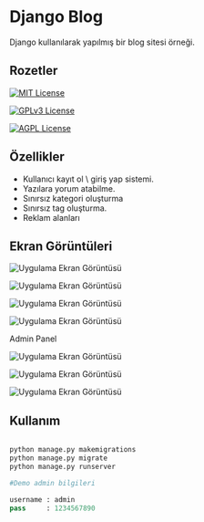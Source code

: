 
# Django Blog

Django kullanılarak yapılmış bir blog sitesi örneği.


## Rozetler


[![MIT License](https://img.shields.io/badge/License-MIT-green.svg)](https://choosealicense.com/licenses/mit/)

[![GPLv3 License](https://img.shields.io/badge/License-GPL%20v3-yellow.svg)](https://opensource.org/licenses/)

[![AGPL License](https://img.shields.io/badge/license-AGPL-blue.svg)](http://www.gnu.org/licenses/agpl-3.0)

  
## Özellikler

- Kullanıcı kayıt ol \ giriş yap sistemi.
- Yazılara yorum atabilme.
- Sınırsız kategori oluşturma
- Sınırsız tag oluşturma.
- Reklam alanları


  
## Ekran Görüntüleri

![Uygulama Ekran Görüntüsü](https://i.hizliresim.com/hh814ay.jpg)

  
![Uygulama Ekran Görüntüsü](https://i.hizliresim.com/mqp0ls8.jpg)


  

![Uygulama Ekran Görüntüsü](https://i.hizliresim.com/b0p1qsm.jpg)



  
![Uygulama Ekran Görüntüsü](https://i.hizliresim.com/fusnbi6.jpg)


Admin Panel 

![Uygulama Ekran Görüntüsü](https://i.hizliresim.com/926jwqd.jpg)

![Uygulama Ekran Görüntüsü](https://i.hizliresim.com/rvo6ai9.jpg)

![Uygulama Ekran Görüntüsü](https://i.hizliresim.com/ss791av.jpg)


## Kullanım

```python

python manage.py makemigrations
python manage.py migrate
python manage.py runserver


```


```python
#Demo admin bilgileri

username : admin
pass     : 1234567890


```
